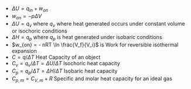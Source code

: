 * $\Delta U = q_{in} + w_{on}$
* $w_{on} = - p \Delta V$
* $\Delta U = q_v$ where $q_v$ where heat generated occurs under constant volume or isochoric conditions
* $\Delta H = q_p$ where $q_p$ is heat generated under isobaric conditions
* $w_{on} = - nRT \ln \frac{V_f}{V_i}$ is Work for reversible isothermal expansion
* $C=q / \Delta T$ Heat Capacity of an object
* $C_v = q_v / \Delta T = \Delta U / \Delta T$ Isochoric heat capacity
* $C_p = q_p / \Delta T = \Delta H / \Delta T$ Isobaric heat capacity
* $C_{p,m} = C_{V,m} + R$ Specific and molar heat capacity for an ideal gas
